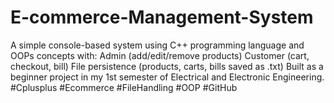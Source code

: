 # E-commerce-Management-System
A simple console-based system using C++ programming language and OOPs concepts with:  Admin (add/edit/remove products)  Customer (cart, checkout, bill)  File persistence (products, carts, bills saved as .txt)  Built as a beginner project in my 1st semester of Electrical and Electronic Engineering.  #Cplusplus #Ecommerce #FileHandling #OOP #GitHub
